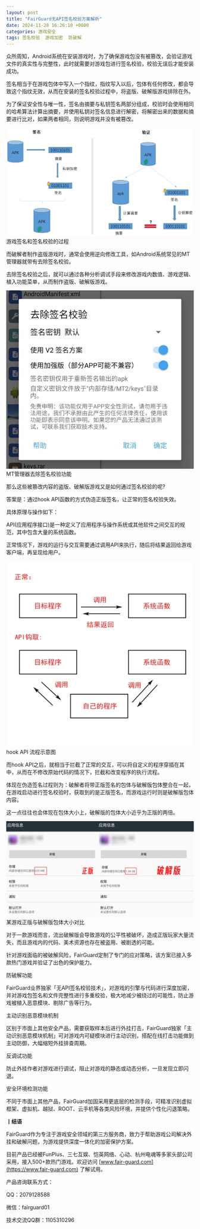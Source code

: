 ```yaml
---
layout: post
title: "FairGuard无API签名校验方案解析"
date: 2024-11-28 16:26:10 +0800
categories: 游戏安全
tags: 签名校验  游戏加密  防破解
---
```


众所周知，Android系统在安装游戏时，为了确保游戏包没有被篡改，会验证游戏文件的真实性与完整性，此时就需要对游戏包进行签名校验，校验无误后才能安装成功。<!-- more -->  

签名相当于在游戏包体中写入一个指纹，指纹写入以后，包体有任何修改，都会导致这个指纹无效，从而在安装的签名校验过程中，将盗版、破解版游戏排除在外。  

为了保证安全性与唯一性，签名由摘要与私钥签名两部分组成，校验时会使用相同的哈希算法计算出摘要，并使用私钥对签名信息进行解密，将解密出来的数据和摘要进行比对，如果两者相同，则说明游戏并没有被篡改。  

![315_21](/assets/res/202103/签名流程.png)  
游戏签名和签名校验的过程  

而破解者制作盗版游戏时，通常会使用逆向修改工具，如Android系统常见的MT管理器就带有去除签名校验。  

去除签名校验之后，就可以通过各种分析调试手段来修改游戏内数值、游戏逻辑、植入功能菜单，从而制作盗版、破解版游戏。  

![315_21](/assets/res/202103/去除签名校验.jpg)  
MT管理器去除签名校验功能  

那么这些被篡改内容的盗版、破解版游戏又是如何通过签名校验的呢?  

答案是：通过hook API函数的方式伪造正版签名，让正常的签名校验失效。  

具体原理与操作如下：  

API(应用程序接口)是一种定义了应用程序与操作系统或其他软件之间交互的规范，其中包含大量的系统函数。  

正常情况下，游戏的运行与交互需要通过调用API来执行，随后将结果返回给游戏客户端，再呈现给用户。  

![315_21](/assets/res/202103/hookapi.png)  
hook API 流程示意图  

而hook API之后，就相当于拦截了正常的交互，可以将自定义的程序穿插在其中，从而在不修改原始代码的情况下，拦截和改变程序的执行流程。  

体现在伪造签名过程则为：破解者将带正版签名的包体与破解版包体整合在一起，在游戏启动进行签名校验时，获取到的是正版签名，而游戏运行时则是破解版包体内容。  

这一点往往也会体现在包体大小上，破解版的包体大小近乎为正版的两倍。  

![315_21](/assets/res/202103/正版破解版对比.png)  
某游戏正版与破解版包体大小对比  

对于一款游戏而言，流出破解版会导致游戏的公平性被破坏，造成正版玩家大量流失，而且游戏内的代码、美术资源也存在被盗用、被剧透的可能。  

针对游戏面临的被破解风险，FairGuard定制了专门的应对策略，该方案已接入多款热门游戏并验证了出色的保护能力。  

防破解功能  

FairGuard业界独家「无API签名校验技术」，对游戏的引擎与代码进行深度加密，并对游戏包签名和文件完整性进行多重校验，极大地减少被绕过的可能性，防止游戏被植入恶意模块、剔除广告等行为。  

主动识别恶意模块机制  

区别于市面上其他安全产品，需要获取样本后进行外挂打击，FairGuard独家「主动识别恶意模块机制」可对游戏内可疑模块进行主动识别，搭配在线打击功能做到主动防御，大幅缩短外挂排查周期。  

反调试功能  

防止外挂作者对游戏进行调试，阻止对游戏的静态或动态分析，一旦发现立即闪退。  

安全环境检测功能  

不同于市面上其他产品，FairGuard加固采用更底层的检测手段，可精准识别虚拟框架、虚拟机、越狱、ROOT、云手机等各类风险环境，并提供个性化闪退策略。  


**丨结语**  

FairGuard作为专注于游戏安全领域的第三方服务商，致力于帮助游戏公司解决外挂和破解问题，为游戏提供深度一体化的加密保护方案。  

目前产品已经被FunPlus、三七互娱、恺英网络、心动、杭州电魂等多家头部公司采用，接入500+款热门游戏。欢迎访问 [www.fair-guard.com](https://www.fair-guard.com) 了解试用。    

产品咨询联系方式：  

QQ：2079128588  

微信：fairguard01  

技术交流QQ群：1105310296  
